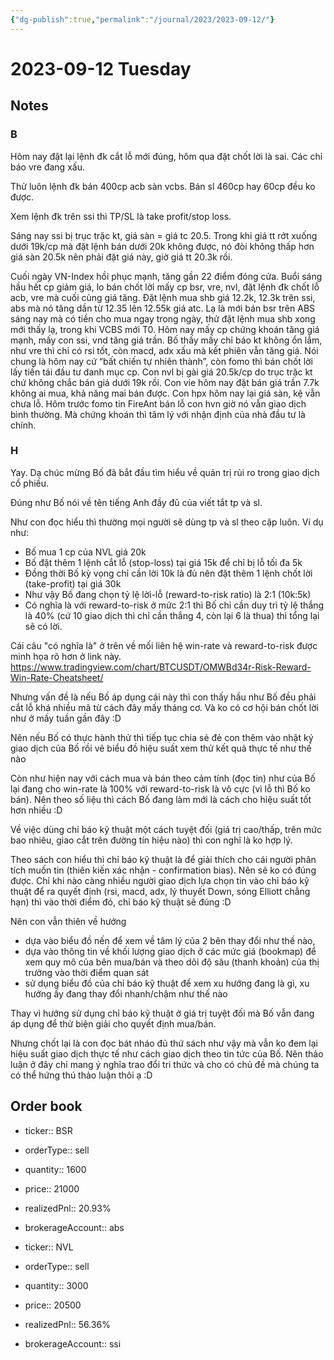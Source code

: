 ```yaml
---
{"dg-publish":true,"permalink":"/journal/2023/2023-09-12/"}
---
```


# 2023-09-12 Tuesday

## Notes

### B

Hôm nay đặt lại lệnh đk cắt lỗ mới đúng, hôm qua đặt chốt lời là sai. Các chỉ báo vre đang xấu.

Thử luôn lệnh đk bán 400cp acb sàn vcbs. Bán sl 460cp hay 60cp đều ko được.

Xem lệnh đk trên ssi thì TP/SL là take profit/stop loss.

Sáng nay ssi bị trục trặc kt, giá sàn = giá tc 20.5. Trong khi giá tt rớt xuống dưới 19k/cp mà đặt lệnh bán dưới 20k không được, nó đòi không thấp hơn giá sàn 20.5k nên phải đặt giá này, giờ giá tt 20.3k rồi.

Cuối ngày VN-Index hồi phục mạnh, tăng gần 22 điểm đóng cửa. Buổi sáng hầu hết cp giảm giá, lo bán chốt lời mấy cp bsr, vre, nvl, đặt lệnh đk chốt lỗ acb, vre mà cuối cùng giá tăng.
Đặt lệnh mua shb giá 12.2k, 12.3k trên ssi, abs mà nó tăng dần từ 12.35 lên 12.55k giá atc. Lạ là mới bán bsr trên ABS sáng nay mà có tiền cho mua ngay trong ngày, thử đặt lệnh mua shb xong mới thấy lạ, trong khi VCBS mới T0.
Hôm nay mấy cp chứng khoán tăng giá mạnh, mấy con ssi, vnd tăng giá trần.
Bố thấy mấy chỉ báo kt không ổn lắm, như vre thì chỉ có rsi tốt, còn macd, adx xấu mà kết phiên vẫn tăng giá. Nói chung là hôm nay cứ “bất chiến tự nhiên thành”, còn fomo thì bán chốt lời lấy tiền tái đầu tư danh mục cp.
Con nvl bị gài giá 20.5k/cp do trục trặc kt chứ không chắc bán giá dưới 19k rồi. Con vie hôm nay đặt bán giá trần 7.7k không ai mua, khả năng mai bán được. Con hpx hôm nay lại giá sàn, kệ vẫn chưa lỗ. Hôm trước fomo tin FireAnt bán lỗ con hvn giờ nó vẫn giao dịch bình thường. Mà chứng khoán thì tâm lý với nhận định của nhà đầu tư là chính.

### H

Yay. Dạ chúc mừng Bố đã bắt đầu tìm hiểu về quản trị rủi ro trong giao dịch cổ phiếu.

Đúng như Bố nói về tên tiếng Anh đầy đủ của viết tắt tp và sl.

Như con đọc hiểu thì thường mọi người sẽ dùng tp và sl theo cặp luôn. Ví dụ như:
- Bố mua 1 cp của NVL giá 20k
- Bố đặt thêm 1 lệnh cắt lỗ (stop-loss) tại giá 15k để chỉ bị lỗ tối đa 5k
- Đồng thời Bố kỳ vọng chỉ cần lời 10k là đủ nên đặt thêm 1 lệnh chốt lời (take-profit) tại giá 30k
- Như vậy Bố đang chọn tỷ lệ lời-lỗ (reward-to-risk ratio) là 2:1 (10k:5k)
- Có nghĩa là với reward-to-risk ở mức 2:1 thì Bố chỉ cần duy trì tỷ lệ thắng là 40% (cứ 10 giao dịch thì chỉ cần thắng 4, còn lại 6 là thua) thì tổng lại sẽ có lời.

Cái câu "có nghĩa là" ở trên về mối liên hệ win-rate và reward-to-risk được minh họa rõ hơn ở link này.
https://www.tradingview.com/chart/BTCUSDT/OMWBd34r-Risk-Reward-Win-Rate-Cheatsheet/

Nhưng vấn đề là nếu Bố áp dụng cái này thì con thấy hầu như Bố đều phải cắt lỗ khá nhiều mã từ cách đây mấy tháng cơ. Và ko có cơ hội bán chốt lời như ở mấy tuần gần đây :D

Nên nếu Bố có thực hành thử thì tiếp tục chia sẻ đẻ con thêm vào nhật ký giao dịch của Bố rồi vẽ biểu đồ hiệu suất xem thử kết quả thực tế như thế nào

Còn như hiện nay với cách mua và bán theo cảm tính (đọc tin) như của Bố lại đang cho win-rate là 100% với reward-to-risk là vô cực (vì lỗ thì Bố ko bán). Nên theo số liệu thì cách Bố đang làm mới là cách cho hiệu suất tốt hơn nhiều :D

Về việc dùng chỉ báo kỹ thuật một cách tuyệt đối (giá trị cao/thấp, trên mức bao nhiêu, giao cắt trên đường tín hiệu nào) thì con nghĩ là ko hợp lý.

Theo sách con hiểu thì chỉ báo kỹ thuật là để giải thích cho cái người phân tích muốn tin (thiên kiến xác nhận - confirmation bias). Nên sẽ ko có đúng được. Chỉ khi nào càng nhiều người giao dịch lựa chọn tin vào chỉ báo kỹ thuật để ra quyết định (rsi, macd, adx, lý thuyết Down, sóng Elliott chẳng hạn) thì vào thời điểm đó, chỉ báo kỹ thuật sẽ đúng :D

Nên con vẫn thiên về hướng 
- dựa vào biểu đồ nến để xem về tâm lý của 2 bên thay đổi như thế nào, 
- dựa vào thông tin về khối lượng giao dịch ở các mức giá (bookmap) để xem quy mô của bên mua/bán và theo dõi độ sâu (thanh khoản) của thị trường vào thời điểm quan sát
- sử dụng biểu đồ của chỉ báo kỹ thuật để xem xu hướng đang là gì, xu hướng ấy đang thay đổi nhanh/chậm như thế nào

Thay vì hướng sử dụng chỉ báo kỹ thuật ở giá trị tuyệt đối mà Bố vẫn đang áp dụng để thử biện giải cho quyết định mua/bán.

Nhưng chốt lại là con đọc bát nháo đủ thứ sách như vậy mà vẫn ko đem lại hiệu suất giao dịch thực tế như cách giao dịch theo tin tức của Bố. Nên thảo luận ở đây chỉ mang ý nghĩa trao đổi tri thức và cho có chủ đề mà chúng ta có thể hứng thú thảo luận thôi ạ :D

## Order book

- ticker:: BSR
- orderType:: sell
- quantity:: 1600
- price:: 21000
- realizedPnl:: 20.93%
- brokerageAccount:: abs

- ticker:: NVL
- orderType:: sell
- quantity:: 3000
- price:: 20500
- realizedPnl:: 56.36%
- brokerageAccount:: ssi
